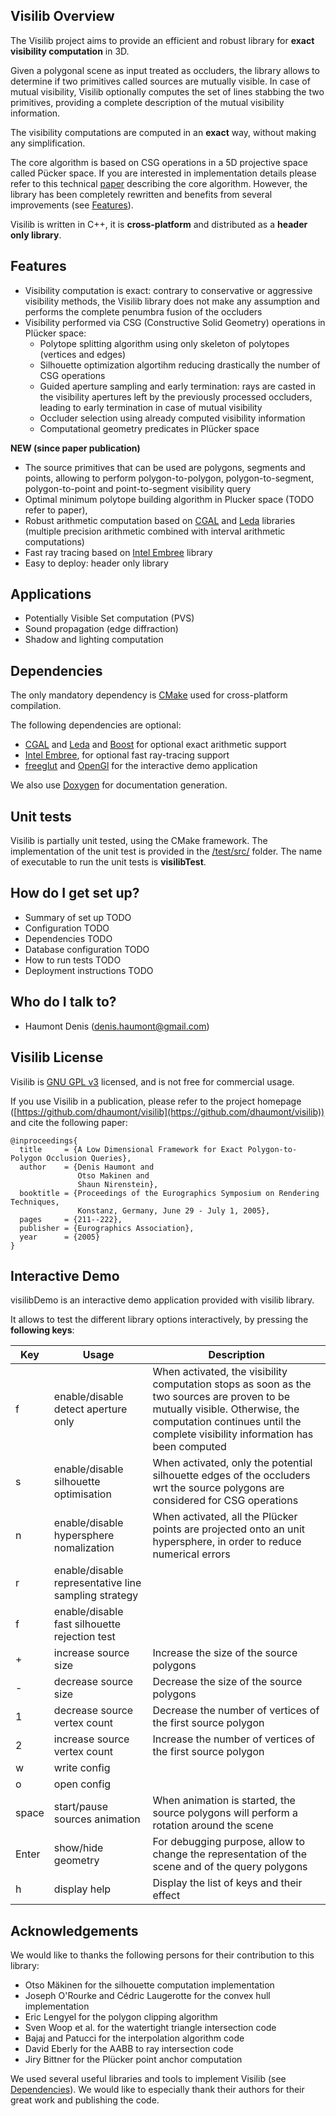 ## Visilib Overview 

The Visilib project aims to provide an efficient and robust library for **exact visibility computation** in 3D.

Given a polygonal scene as input treated as occluders, the library allows to determine if two primitives called sources are mutually visible. In case of mutual visibility, Visilib optionally computes the set of lines stabbing the two primitives, providing a complete description of the mutual visibility information. 

The visibility computations are computed in an **exact** way, without making any simplification.

The core algorithm is based on CSG operations in a 5D projective space called Pücker space. If you are interested in implementation details please refer to this technical [paper](https://github.com/dhaumont/visilib/blob/main/paper/paper_egsr_2005.pdf) describing the core algorithm.
However, the library has been completely rewritten and benefits from several improvements (see [Features](https://github.com/dhaumont/visilib#Features)).

Visilib is written in C++, it is **cross-platform** and distributed as a **header only library**.

## Features 

- Visibility computation is exact:  contrary to conservative or aggressive visibility methods, the Visilib library does not make any assumption and performs the complete penumbra fusion of the occluders 
- Visibility performed via CSG (Constructive Solid Geometry) operations in Plücker space:
     - Polytope splitting algorithm using only skeleton of polytopes (vertices and edges)
     - Silhouette optimization algortihm reducing drastically the number of CSG operations
     - Guided aperture sampling and early termination: rays are casted in the visibility apertures left by the previously processed occluders, leading to early termination in case of mutual visibility
     - Occluder selection using already computed visibility information
     - Computational geometry predicates in Plücker space

**NEW (since paper publication)**

- The source primitives that can be used are polygons, segments and points, allowing to perform polygon-to-polygon, polygon-to-segment, polygon-to-point and point-to-segment visibility query
- Optimal minimum polytope building algorithm in Plucker space (TODO refer to paper),
- Robust arithmetic computation based on [CGAL](https://www.cgal.org/) and [Leda](https://www.algorithmic-solutions.com/index.php/products/leda-for-c) libraries  (multiple precision arithmetic combined with interval arithmetic computations)
- Fast ray tracing based on [Intel Embree](https://www.embree.org) library
- Easy to deploy: header only library

## Applications
- Potentially Visible Set computation (PVS)
- Sound propagation (edge diffraction)
- Shadow and lighting computation

## Dependencies

The only mandatory dependency is [CMake](https://cmake.org/) used for cross-platform compilation.

The following dependencies are optional: 
- [CGAL](https://www.cgal.org/) and [Leda](https://www.algorithmic-solutions.com/index.php/products/leda-for-c) and [Boost](https://www.boost.org/) for optional exact arithmetic support
- [Intel Embree](https://www.embree.org), for optional fast ray-tracing support
- [freeglut](http://freeglut.sourceforge.net/) and [OpenGl](https://www.opengl.org/) for the interactive demo application

We also use [Doxygen](https://www.doxygen.nl/index.html) for documentation generation.
##  Unit tests 

Visilib is partially unit tested, using the CMake framework. The implementation of the unit test is provided in the [/test/src/](https://github.com/dhaumont/visilib/tree/main/test/src) folder. 
The name of executable to run the unit tests is **visilibTest**.

## How do I get set up? 

* Summary of set up
TODO 
* Configuration
TODO 
* Dependencies
TODO 
* Database configuration
TODO 
* How to run tests
TODO 
* Deployment instructions
TODO 



## Who do I talk to? 

* Haumont Denis (denis.haumont@gmail.com)


## Visilib License 
Visilib is [GNU GPL v3](https://www.gnu.org/licenses/gpl-3.0) licensed, and is not free for commercial usage.

If you use Visilib in a publication, please refer to the project homepage ([https://github.com/dhaumont/visilib](https://github.com/dhaumont/visilib)) and  cite the following paper:

```
@inproceedings{
  title     = {A Low Dimensional Framework for Exact Polygon-to-Polygon Occlusion Queries},
  author    = {Denis Haumont and
               Otso Makinen and
               Shaun Nirenstein}, 
  booktitle = {Proceedings of the Eurographics Symposium on Rendering Techniques,
               Konstanz, Germany, June 29 - July 1, 2005},
  pages     = {211--222},
  publisher = {Eurographics Association},
  year      = {2005}
}
```


##  Interactive Demo 

visilibDemo is an interactive demo application provided with visilib library.

It allows to test the different library options interactively, by pressing the **following keys**:

| Key | Usage | Description |
|-----|-------|-------------|
| f | enable/disable detect aperture only| When activated, the visibility computation stops as soon as the two sources are proven to be mutually visible. Otherwise, the computation continues until the complete visibility information has been computed |
| s | enable/disable silhouette optimisation |When activated, only the potential silhouette edges of the occluders wrt the source polygons are considered for CSG operations |
| n | enable/disable hypersphere nomalization| When activated, all the Plücker points are projected onto an unit hypersphere, in order to reduce numerical errors |
| r | enable/disable representative line sampling strategy| |
| f | enable/disable fast silhouette rejection test| |
| + | increase source size | Increase the size of the source polygons |
| - | decrease source size | Decrease the size of the source polygons |
| 1 | decrease source vertex count | Decrease the number of vertices of the first source polygon |
| 2 | increase source vertex count | Increase the number of vertices of the first source polygon |
| w | write config|
| o | open config|
|space| start/pause sources animation | When animation is started, the source polygons will perform a rotation around the scene |
|Enter| show/hide geometry | For debugging purpose, allow to change the representation of the scene and of the query polygons |
|h| display help | Display the list of keys and their effect |


## Acknowledgements

We would like to thanks the following persons for their contribution to this library:
- Otso Mäkinen for the silhouette computation implementation
- Joseph O'Rourke and Cédric Laugerotte for the convex hull implementation
- Eric Lengyel for the polygon clipping algorithm
- Sven Woop et al. for the watertight triangle intersection code
- Bajaj and Patucci for the interpolation algorithm code
- David Eberly for the AABB to ray intersection code
- Jiry Bittner for the Plücker point anchor computation

We used several useful libraries and tools to implement Visilib (see [Dependencies](https://github.com/dhaumont/visilib#Dependencies)). We would like to especially thank their authors for their great work and publishing the code.
